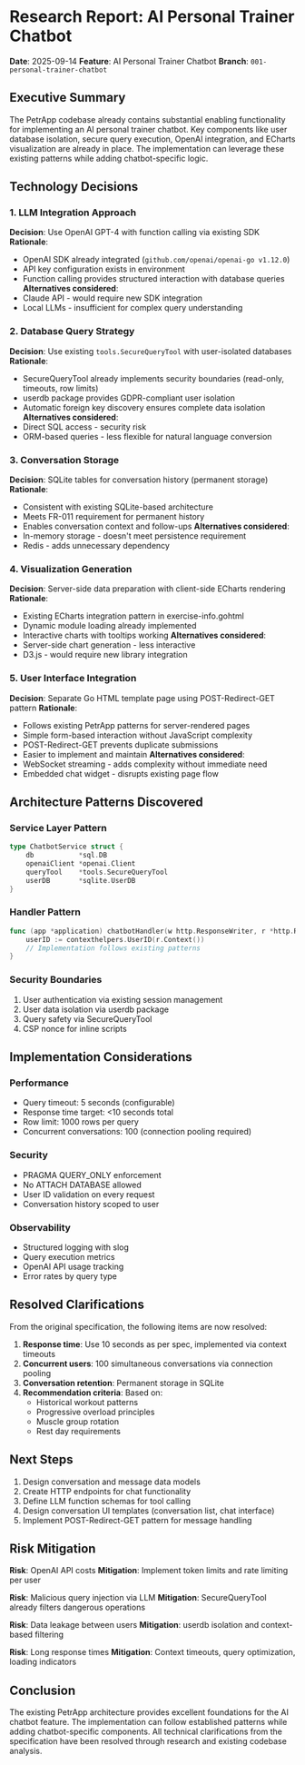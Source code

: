 # Research Report: AI Personal Trainer Chatbot

**Date**: 2025-09-14
**Feature**: AI Personal Trainer Chatbot
**Branch**: `001-personal-trainer-chatbot`

## Executive Summary

The PetrApp codebase already contains substantial enabling functionality for implementing an AI personal trainer chatbot. Key components like user database isolation, secure query execution, OpenAI integration, and ECharts visualization are already in place. The implementation can leverage these existing patterns while adding chatbot-specific logic.

## Technology Decisions

### 1. LLM Integration Approach
**Decision**: Use OpenAI GPT-4 with function calling via existing SDK
**Rationale**:
- OpenAI SDK already integrated (`github.com/openai/openai-go v1.12.0`)
- API key configuration exists in environment
- Function calling provides structured interaction with database queries
**Alternatives considered**:
- Claude API - would require new SDK integration
- Local LLMs - insufficient for complex query understanding

### 2. Database Query Strategy
**Decision**: Use existing `tools.SecureQueryTool` with user-isolated databases
**Rationale**:
- SecureQueryTool already implements security boundaries (read-only, timeouts, row limits)
- userdb package provides GDPR-compliant user isolation
- Automatic foreign key discovery ensures complete data isolation
**Alternatives considered**:
- Direct SQL access - security risk
- ORM-based queries - less flexible for natural language conversion

### 3. Conversation Storage
**Decision**: SQLite tables for conversation history (permanent storage)
**Rationale**:
- Consistent with existing SQLite-based architecture
- Meets FR-011 requirement for permanent history
- Enables conversation context and follow-ups
**Alternatives considered**:
- In-memory storage - doesn't meet persistence requirement
- Redis - adds unnecessary dependency

### 4. Visualization Generation
**Decision**: Server-side data preparation with client-side ECharts rendering
**Rationale**:
- Existing ECharts integration pattern in exercise-info.gohtml
- Dynamic module loading already implemented
- Interactive charts with tooltips working
**Alternatives considered**:
- Server-side chart generation - less interactive
- D3.js - would require new library integration

### 5. User Interface Integration
**Decision**: Separate Go HTML template page using POST-Redirect-GET pattern
**Rationale**:
- Follows existing PetrApp patterns for server-rendered pages
- Simple form-based interaction without JavaScript complexity
- POST-Redirect-GET prevents duplicate submissions
- Easier to implement and maintain
**Alternatives considered**:
- WebSocket streaming - adds complexity without immediate need
- Embedded chat widget - disrupts existing page flow

## Architecture Patterns Discovered

### Service Layer Pattern

```go
type ChatbotService struct {
    db           *sql.DB
    openaiClient *openai.Client
    queryTool    *tools.SecureQueryTool
    userDB       *sqlite.UserDB
}
```

### Handler Pattern

```go
func (app *application) chatbotHandler(w http.ResponseWriter, r *http.Request) {
    userID := contexthelpers.UserID(r.Context())
    // Implementation follows existing patterns
}
```

### Security Boundaries
1. User authentication via existing session management
2. User data isolation via userdb package
3. Query safety via SecureQueryTool
4. CSP nonce for inline scripts

## Implementation Considerations

### Performance
- Query timeout: 5 seconds (configurable)
- Response time target: <10 seconds total
- Row limit: 1000 rows per query
- Concurrent conversations: 100 (connection pooling required)

### Security
- PRAGMA QUERY_ONLY enforcement
- No ATTACH DATABASE allowed
- User ID validation on every request
- Conversation history scoped to user

### Observability
- Structured logging with slog
- Query execution metrics
- OpenAI API usage tracking
- Error rates by query type

## Resolved Clarifications

From the original specification, the following items are now resolved:

1. **Response time**: Use 10 seconds as per spec, implemented via context timeouts
2. **Concurrent users**: 100 simultaneous conversations via connection pooling
3. **Conversation retention**: Permanent storage in SQLite
4. **Recommendation criteria**: Based on:
   - Historical workout patterns
   - Progressive overload principles
   - Muscle group rotation
   - Rest day requirements

## Next Steps

1. Design conversation and message data models
2. Create HTTP endpoints for chat functionality
3. Define LLM function schemas for tool calling
4. Design conversation UI templates (conversation list, chat interface)
5. Implement POST-Redirect-GET pattern for message handling

## Risk Mitigation

**Risk**: OpenAI API costs
**Mitigation**: Implement token limits and rate limiting per user

**Risk**: Malicious query injection via LLM
**Mitigation**: SecureQueryTool already filters dangerous operations

**Risk**: Data leakage between users
**Mitigation**: userdb isolation and context-based filtering

**Risk**: Long response times
**Mitigation**: Context timeouts, query optimization, loading indicators

## Conclusion

The existing PetrApp architecture provides excellent foundations for the AI chatbot feature. The implementation can follow established patterns while adding chatbot-specific components. All technical clarifications from the specification have been resolved through research and existing codebase analysis.
